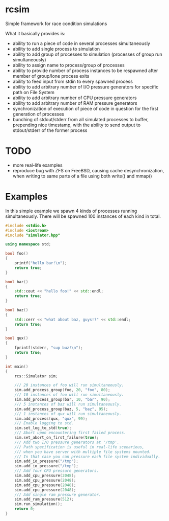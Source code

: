 rcsim
=====

Simple framework for race condition simulations

What it basically provides is:
 * ability to run a piece of code in several processes simultaneously
 * ability to add single process to simulation
 * ability to add group of processes to simulation (processes of group run simultaneously)
 * ability to assign name to process/group of processes
 * ability to provide number of process instances to be respawned after member of group/lone process exits
 * ability to feed input from stdin to every spawned process
 * ability to add arbitrary number of I/O pressure generators for specific path on File System
 * ability to add arbitrary number of CPU pressure generators
 * ability to add arbitrary number of RAM pressure generators
 * synchronization of execution of piece of code in question for the first generation of processes
 * bunching of stdout/stderr from all simulated processes to buffer, prepending nice timestamp, with the ability to send output to stdout/stderr of the former process


TODO
=====
 * more real-life examples
 * reproduce bug with ZFS on FreeBSD, causing cache desynchronization, when writing to same parts of a file using both write() and mmap()


Examples
=====

In this simple example we spawn 4 kinds of processes running simultaneously.
There will be spawned 100 instances of each kind in total.
```c++
#include <stdio.h>
#include <iostream>
#include "simulator.hpp"

using namespace std;

bool foo()
{
    printf("hello bar!\n");
    return true;
}

bool bar()
{
    std::cout << "hello foo!" << std::endl;
    return true;
}

bool baz()
{
    std::cerr << "what about baz, guys!?" << std::endl;
    return true;
}

bool qux()
{
    fprintf(stderr, "sup buz!\n");
    return true;
}

int main()
{
    rcs::Simulator sim;

    /// 20 instances of foo will run simultaneously.
    sim.add_process_group(foo, 20, "foo", 80);
    /// 10 instances of foo will run simultaneously.
    sim.add_process_group(bar, 10, "bar", 90);
    /// 5 instances of baz will run simultaneously.
    sim.add_process_group(baz, 5, "baz", 95);
    /// 1 instances of qux will run simultaneously.
    sim.add_process(qux, "qux", 99);
    /// Enable logging to std.
    sim.set_log_to_std(true);
    /// Abort upon encountering first failed process.
    sim.set_abort_on_first_failure(true);
    /// Add two I/O pressure generators at '/tmp'.
    /// Path specification is useful in real-life scenarious,
    /// when you have server with multiple file systems mounted.
    /// In that case you can pressure each file system individually.
    sim.add_io_pressure("/tmp");
    sim.add_io_pressure("/tmp");
    /// Add four CPU pressure generators.
    sim.add_cpu_pressure(2048);
    sim.add_cpu_pressure(2048);
    sim.add_cpu_pressure(2048);
    sim.add_cpu_pressure(2048);
    /// Add single ram pressure generator.
    sim.add_ram_pressure(512);
    sim.run_simulation();
    return 0;
}
```
